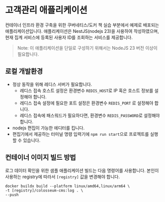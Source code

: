 # 고객관리 애플리케이션

컨테이너 인프라 환경 구축을 위한 쿠버네티스/도커 책 실습 부분에서 예제로 배포되는 애플리케이션입니다. 애플리케이션은 NestJS(nodejs 23)을 사용하여 작성하였으며, 현재 집계 서비스에 등록된 사용자 ID를 조회하는 서비스를 제공합니다.
> Note: 이 애플리케이션을 단일로 구성하기 위해서는 NodeJS 23 버전 이상이 필요합니다.

## 로컬 개발환경
- 정상 동작을 위해 레디스 서버가 필요합니다.
    * 레디스 접속 호스트 설정은 환경변수 `REDIS_HOST`로 IP 혹은 호스트 정보를 설정해야 합니다.
    * 레디스 접속 설정에 필요한 포트 설정은 환경변수 `REDIS_PORT` 로 설정해야 합니다.
    * 레디스 접속에 패스워드가 필요하다면, 환경변수 `REDIS_PASSWORD`로 설정해야 합니다.  
- nodejs 편집이 가능한 에디터를 킵니다.
- 편집기에서 제공하는 터미널 명령 입력기에 `npm run start`으로 프로젝트를 실행할 수 있습니다.

## 컨테이너 이미지 빌드 방법
로그 데이터 확인을 위한 샘플 애플리케이션 빌드는 다음 명령어를 사용합니다.
본인이 사용하는 registry에 따라서 `[registry]` 값을 변경해야 합니다.
```shell
docker buildx build --platform linux/amd64,linux/arm64 \
-t [registry]/colosseum-cms:log . \
--push
```